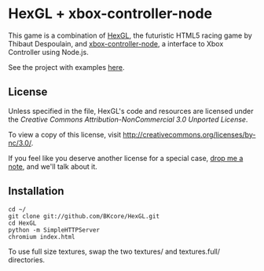 HexGL + xbox-controller-node
=========

This game is a combination of [HexGL](http://hexgl.bkcore.com), the futuristic HTML5 racing game by Thibaut Despoulain, and [xbox-controller-node](https://github.com/mapaiva/xbox-controller-node), a interface to Xbox Controller using Node.js.

See the project with examples [here](https://github.com/mapaiva/games-xbox-controler).

## License

Unless specified in the file, HexGL's code and resources are licensed under the *Creative Commons Attribution-NonCommercial 3.0 Unported License*.

To view a copy of this license, visit http://creativecommons.org/licenses/by-nc/3.0/.

If you feel like you deserve another license for a special case, [drop me a note](http://bkcore.com/contact.html), and we'll talk about it.

## Installation

	cd ~/
	git clone git://github.com/BKcore/HexGL.git
	cd HexGL
	python -m SimpleHTTPServer
	chromium index.html

To use full size textures, swap the two textures/ and textures.full/ directories.
